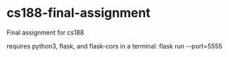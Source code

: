 # cs188-final-assignment
Final assignment for cs188

requires python3, flask, and flask-cors
in a terminal: flask run --port=5555
